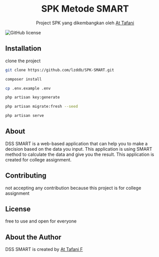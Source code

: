 <h1 align="center">SPK Metode SMART</h1>
<p align="center">Project SPK yang dikembangkan oleh <a href="https://github.com/lzddb"> At Tafani</a></p>
<p align="center">

![GitHub license](https://img.shields.io/github/license/Naereen/StrapDown.js.svg)

</p>

## Installation

clone the project

```bash
git clone https://github.com/lzddb/SPK-SMART.git
```

```bash
composer install
```

```bash
cp .env.example .env
```

```bash
php artisan key:generate
```

```bash
php artisan migrate:fresh --seed
```

```bash
php artisan serve
```

## About

DSS SMART is a web-based application that can help you to make a decision based on the data you input. This application is using SMART method to calculate the data and give you the result. This application is created for college assignment.

## Contributing

not accepting any contribution because this project is for college assignment

## License

free to use and open for everyone

## About the Author

DSS SMART is created by <a href="https://www.linkedin.com/in/reynaldi-fakhri-pratama-264575208/">At Tafani F</a>
